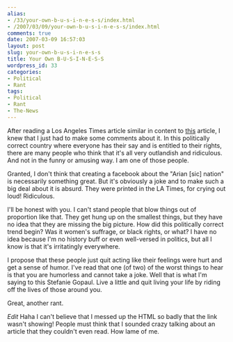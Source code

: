 ```yaml
---
alias:
- /33/your-own-b-u-s-i-n-e-s-s/index.html
- /2007/03/09/your-own-b-u-s-i-n-e-s-s/index.html
comments: true
date: 2007-03-09 16:57:03
layout: post
slug: your-own-b-u-s-i-n-e-s-s
title: Your Own B-U-S-I-N-E-S-S
wordpress_id: 33
categories:
- Political
- Rant
tags:
- Political
- Rant
- The-News
---
```


After reading a Los Angeles Times article similar in content to [this](http://media.www.dailytrojan.com/media/storage/paper679/news/2007/03/08/News/Facebook.Group.Lands.Usc.Football.Player.In.Hot.Water-2764591.shtml?reffeature=recentlycommentedstoriestab) article, I knew that I just had to make some comments about it.  In this politically correct country where everyone has their say and is entitled to their rights, there are many people who think that it's all very outlandish and ridiculous.  And not in the funny or amusing way.  I am one of those people.

Granted, I don't think that creating a facebook about the "Arian [sic] nation" is necessarily something great.  But it's obviously a joke and to make such a big deal about it is absurd.  They were printed in the LA Times, for crying out loud!  Ridiculous.

I'll be honest with you.  I can't stand people that blow things out of proportion like that.  They get hung up on the smallest things, but they have no idea that they are missing the big picture.  How did this politically correct trend begin?  Was it women's suffrage, or black rights, or what?  I have no idea because I'm no history buff or even well-versed in politics, but all I know is that it's irritatingly everywhere.

I propose that these people just quit acting like their feelings were hurt and get a sense of humor.  I've read that one (of two) of the worst things to hear is that you are humorless and cannot take a joke.  Well that is what I'm saying to this Stefanie Gopaul.  Live a little and quit living your life by riding off the lives of those around you.

Great, another rant.

*Edit*
Haha I can't believe that I messed up the HTML so badly that the link wasn't showing!  People must think that I sounded crazy talking about an article that they couldn't even read.  How lame of me.
